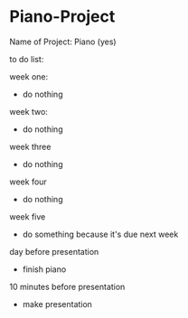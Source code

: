 # Piano-Project

Name of Project: Piano (yes)

to do list:

week one:
- do nothing

week two:
- do nothing

week three
- do nothing

week four
- do nothing

week five
- do something because it's due next week

day before presentation
- finish piano

10 minutes before presentation
- make presentation